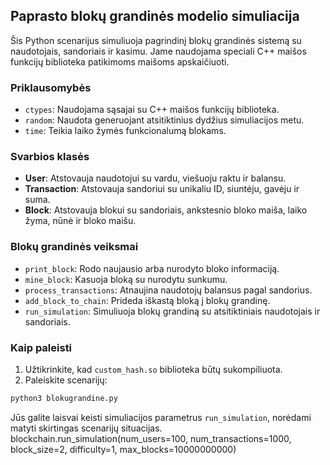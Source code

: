 ## Paprasto blokų grandinės modelio simuliacija

Šis Python scenarijus simuliuoja pagrindinį blokų grandinės sistemą su naudotojais, sandoriais ir kasimu. Jame naudojama speciali C++ maišos funkcijų biblioteka patikimoms maišoms apskaičiuoti.

### Priklausomybės

- `ctypes`: Naudojama sąsajai su C++ maišos funkcijų biblioteka.
- `random`: Naudota generuojant atsitiktinius dydžius simuliacijos metu.
- `time`: Teikia laiko žymės funkcionalumą blokams.

### Svarbios klasės

- **User**: Atstovauja naudotojui su vardu, viešuoju raktu ir balansu.
- **Transaction**: Atstovauja sandoriui su unikaliu ID, siuntėju, gavėju ir suma.
- **Block**: Atstovauja blokui su sandoriais, ankstesnio bloko maiša, laiko žyma, nūnė ir bloko maišu.

### Blokų grandinės veiksmai

- `print_block`: Rodo naujausio arba nurodyto bloko informaciją.
- `mine_block`: Kasuoja bloką su nurodytu sunkumu.
- `process_transactions`: Atnaujina naudotojų balansus pagal sandorius.
- `add_block_to_chain`: Prideda iškastą bloką į blokų grandinę.
- `run_simulation`: Simuliuoja blokų grandiną su atsitiktiniais naudotojais ir sandoriais.

### Kaip paleisti

1. Užtikrinkite, kad `custom_hash.so` biblioteka būtų sukompiliuota.
2. Paleiskite scenarijų:

```bash
python3 blokugrandine.py
```

Jūs galite laisvai keisti simuliacijos parametrus `run_simulation`, norėdami matyti skirtingas scenarijų situacijas.
blockchain.run_simulation(num_users=100, num_transactions=1000, block_size=2, difficulty=1, max_blocks=10000000000)

